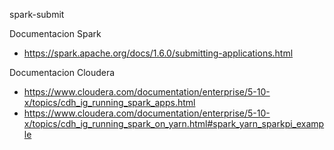 spark-submit

Documentacion Spark
* https://spark.apache.org/docs/1.6.0/submitting-applications.html

Documentacion Cloudera

* https://www.cloudera.com/documentation/enterprise/5-10-x/topics/cdh_ig_running_spark_apps.html
* https://www.cloudera.com/documentation/enterprise/5-10-x/topics/cdh_ig_running_spark_on_yarn.html#spark_yarn_sparkpi_example
